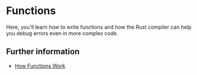 # Functions

Here, you'll learn how to write functions and how the Rust compiler can help you debug errors even
in more complex code.

## Further information

- [How Functions Work](https://rust-book.cs.brown.edu/book/ch03-03-how-functions-work.html)
